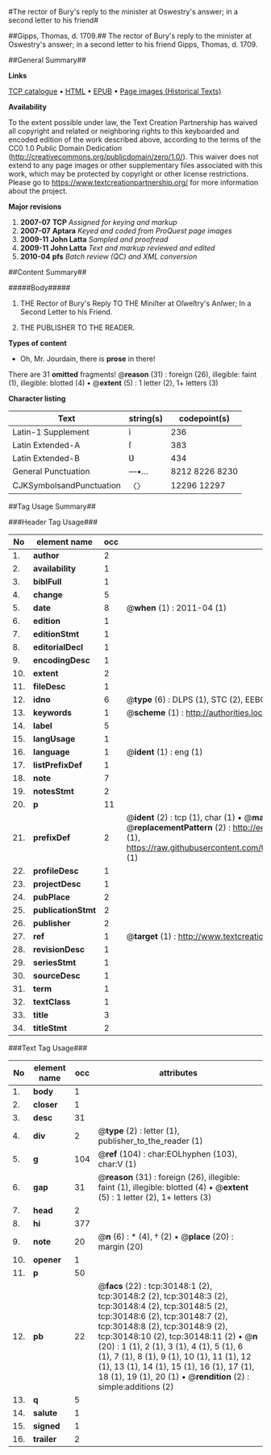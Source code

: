 #The rector of Bury's reply to the minister at Oswestry's answer; in a second letter to his friend#

##Gipps, Thomas, d. 1709.##
The rector of Bury's reply to the minister at Oswestry's answer; in a second letter to his friend
Gipps, Thomas, d. 1709.

##General Summary##

**Links**

[TCP catalogue](http://www.ota.ox.ac.uk/tcp/)  • 
[HTML](http://tei.it.ox.ac.uk/tcp/Texts-HTML/free/A42/A42784.html)  • 
[EPUB](http://tei.it.ox.ac.uk/tcp/Texts-EPUB/free/A42/A42784.epub) • 
[Page images (Historical Texts)](https://historicaltexts.jisc.ac.uk/eebo-99825761e)

**Availability**

To the extent possible under law, the Text Creation Partnership has waived all copyright and related or neighboring rights to this keyboarded and encoded edition of the work described above, according to the terms of the CC0 1.0 Public Domain Dedication (http://creativecommons.org/publicdomain/zero/1.0/). This waiver does not extend to any page images or other supplementary files associated with this work, which may be protected by copyright or other license restrictions. Please go to https://www.textcreationpartnership.org/ for more information about the project.

**Major revisions**

1. __2007-07__ __TCP__ *Assigned for keying and markup*
1. __2007-07__ __Aptara__ *Keyed and coded from ProQuest page images*
1. __2009-11__ __John Latta__ *Sampled and proofread*
1. __2009-11__ __John Latta__ *Text and markup reviewed and edited*
1. __2010-04__ __pfs__ *Batch review (QC) and XML conversion*

##Content Summary##

#####Body#####

1. THE
Rector of Bury's Reply
TO THE
Miniſter at Oſweſtry's Anſwer;
In a Second Letter to his Friend.

1. THE
PUBLISHER
TO THE
READER.

**Types of content**

  * Oh, Mr. Jourdain, there is **prose** in there!

There are 31 **omitted** fragments! 
 @__reason__ (31) : foreign (26), illegible: faint (1), illegible: blotted (4)  •  @__extent__ (5) : 1 letter (2), 1+ letters (3)

**Character listing**


|Text|string(s)|codepoint(s)|
|---|---|---|
|Latin-1 Supplement|ì|236|
|Latin Extended-A|ſ|383|
|Latin Extended-B|Ʋ|434|
|General Punctuation|—•…|8212 8226 8230|
|CJKSymbolsandPunctuation|〈〉|12296 12297|

##Tag Usage Summary##

###Header Tag Usage###

|No|element name|occ|attributes|
|---|---|---|---|
|1.|__author__|2||
|2.|__availability__|1||
|3.|__biblFull__|1||
|4.|__change__|5||
|5.|__date__|8| @__when__ (1) : 2011-04 (1)|
|6.|__edition__|1||
|7.|__editionStmt__|1||
|8.|__editorialDecl__|1||
|9.|__encodingDesc__|1||
|10.|__extent__|2||
|11.|__fileDesc__|1||
|12.|__idno__|6| @__type__ (6) : DLPS (1), STC (2), EEBO-CITATION (1), PROQUEST (1), VID (1)|
|13.|__keywords__|1| @__scheme__ (1) : http://authorities.loc.gov/ (1)|
|14.|__label__|5||
|15.|__langUsage__|1||
|16.|__language__|1| @__ident__ (1) : eng (1)|
|17.|__listPrefixDef__|1||
|18.|__note__|7||
|19.|__notesStmt__|2||
|20.|__p__|11||
|21.|__prefixDef__|2| @__ident__ (2) : tcp (1), char (1)  •  @__matchPattern__ (2) : ([0-9\-]+):([0-9IVX]+) (1), (.+) (1)  •  @__replacementPattern__ (2) : http://eebo.chadwyck.com/downloadtiff?vid=$1&page=$2 (1), https://raw.githubusercontent.com/textcreationpartnership/Texts/master/tcpchars.xml#$1 (1)|
|22.|__profileDesc__|1||
|23.|__projectDesc__|1||
|24.|__pubPlace__|2||
|25.|__publicationStmt__|2||
|26.|__publisher__|2||
|27.|__ref__|1| @__target__ (1) : http://www.textcreationpartnership.org/docs/. (1)|
|28.|__revisionDesc__|1||
|29.|__seriesStmt__|1||
|30.|__sourceDesc__|1||
|31.|__term__|1||
|32.|__textClass__|1||
|33.|__title__|3||
|34.|__titleStmt__|2||


###Text Tag Usage###

|No|element name|occ|attributes|
|---|---|---|---|
|1.|__body__|1||
|2.|__closer__|1||
|3.|__desc__|31||
|4.|__div__|2| @__type__ (2) : letter (1), publisher_to_the_reader (1)|
|5.|__g__|104| @__ref__ (104) : char:EOLhyphen (103), char:V (1)|
|6.|__gap__|31| @__reason__ (31) : foreign (26), illegible: faint (1), illegible: blotted (4)  •  @__extent__ (5) : 1 letter (2), 1+ letters (3)|
|7.|__head__|2||
|8.|__hi__|377||
|9.|__note__|20| @__n__ (6) : * (4), † (2)  •  @__place__ (20) : margin (20)|
|10.|__opener__|1||
|11.|__p__|50||
|12.|__pb__|22| @__facs__ (22) : tcp:30148:1 (2), tcp:30148:2 (2), tcp:30148:3 (2), tcp:30148:4 (2), tcp:30148:5 (2), tcp:30148:6 (2), tcp:30148:7 (2), tcp:30148:8 (2), tcp:30148:9 (2), tcp:30148:10 (2), tcp:30148:11 (2)  •  @__n__ (20) : 1 (1), 2 (1), 3 (1), 4 (1), 5 (1), 6 (1), 7 (1), 8 (1), 9 (1), 10 (1), 11 (1), 12 (1), 13 (1), 14 (1), 15 (1), 16 (1), 17 (1), 18 (1), 19 (1), 20 (1)  •  @__rendition__ (2) : simple:additions (2)|
|13.|__q__|5||
|14.|__salute__|1||
|15.|__signed__|1||
|16.|__trailer__|2||

